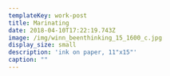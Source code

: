 ```yaml
---
templateKey: work-post
title: Marinating
date: 2018-04-10T17:22:19.743Z
image: /img/winn_beenthinking_15_1600_c.jpg
display_size: small
description: 'ink on paper, 11"x15"'
caption: ""
---
```


